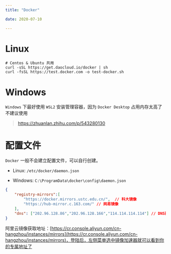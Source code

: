 ```yaml
---
title: "Docker"

date: 2020-07-10

---
```


# Linux

```shell
# Centos & Ubuntu 共用
curl -sSL https://get.daocloud.io/docker | sh
curl -fsSL https://test.docker.com -o test-docker.sh
```

# Windows
`Windows` 下最好使用 `WSL2` 安装管理容器，因为 `Docker Desktop` 占用内存太高了不建议使用

> https://zhuanlan.zhihu.com/p/543280130


# 配置文件

`Docker` 一般不会建立配置文件，可以自行创建。

- Linux: `/etc/docker/daemon.json`

- Windows: `C:\ProgramData\docker\config\daemon.json`

```json
{
	"registry-mirrors":[
		"https://docker.mirrors.ustc.edu.cn/",	// 科大镜像
		"https://hub-mirror.c.163.com/"	// 网易镜像
	],
	"dns": ["202.96.128.86","202.96.128.166","114.114.114.114"]	// DNS配置
}
```

阿里云镜像获取地址：[https://cr.console.aliyun.com/cn-hangzhou/instances/mirrors](https://cr.console.aliyun.com/cn-hangzhou/instances/mirrors)，登陆后，左侧菜单选中镜像加速器就可以看到你的专属地址了